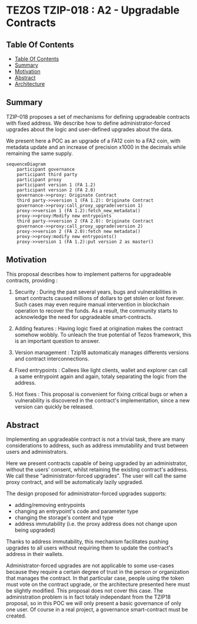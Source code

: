 # TEZOS TZIP-018 : A2 - Upgradable Contracts

## Table Of Contents

<!-- TOC -->

- [Table Of Contents](#table-of-contents)
- [Summary](#summary)
- [Motivation](#motivation)
- [Abstract](#abstract)
- [Architecture](#abstract)

<!-- /TOC -->

## Summary

TZIP-018 proposes a set of mechanisms for defining upgradeable contracts with fixed address. We describe how to define administrator-forced upgrades about the logic and user-defined upgrades about the data.

We present here a POC as an upgrade of a FA12 coin to a FA2 coin, with metadata update and an increase of precision x1000 in the decimals while remaining the same supply.

```mermaid
sequenceDiagram
    participant governance
    participant third party
    participant proxy
    participant version 1 (FA 1.2)
    participant version 2 (FA 2.0)
    governance->>proxy: Originate Contract
    third party->>version 1 (FA 1.2): Originate Contract
    governance->>proxy:call_proxy_upgrade(version 1)
    proxy->>version 1 (FA 1.2):fetch_new_metadata()
    proxy->>proxy:Modify new entrypoints
    third party->>version 2 (FA 2.0): Originate Contract
    governance->>proxy:call_proxy_upgrade(version 2)
    proxy->>version 2 (FA 2.0):fetch new metadata()
    proxy->>proxy:modify new entrypoints()
    proxy->>version 1 (FA 1.2):put version 2 as master()
```

## Motivation

This proposal describes how to implement patterns for upgradeable contracts, providing :

1. Security : During the past several years, bugs and vulnerabilities in smart contracts caused millions of dollars to get stolen or lost forever. Such cases may even require manual intervention in blockchain operation to recover the funds. As a result, the community starts to acknowledge the need for upgradeable smart-contracts.

2. Adding features : Having logic fixed at origination makes the contract somehow wobbly. To unleach the true potential of Tezos framework, this is an important question to answer.

3. Version management : Tzip18 automaticaly manages differents versions and contract interconnections.

4. Fixed entrypoints : Callees like light clients, wallet and explorer can call a same entrypoint again and again, totaly separating the logic from the address.

5. Hot fixes : This proposal is convenient for fixing critical bugs or when a vulnerability is discovered in the contract's implementation, since a new version can quickly be released.

## Abstract

Implementing an upgradeable contract is not a trivial task, there are many considerations to address, such as address immutability and trust between users and administrators.

Here we present contracts capable of being upgraded by an administrator, without the users' consent, whilst retaining the existing contract's address. We call these "administrator-forced upgrades". The user will call the same proxy contract, and will be automaticaly lazily upgraded.

The design proposed for administrator-forced upgrades supports:
* adding/removing entrypoints
* changing an entrypoint's code and parameter type
* changing the storage's content and type
* address immutability (i.e. the proxy address does not change upon being upgraded)

Thanks to address immutability, this mechanism facilitates pushing upgrades to all users without requiring them to update the contract's address in their wallets.

Administrator-forced upgrades are not applicable to some use-cases because they require a certain degree of trust in the person or organization that manages the contract. In that particular case, people using the token must vote on the contract upgrade, or the architecture presented here must be slightly modified. This proposal does not cover this case. The administration problem is in fact totaly independant from the TZIP18 proposal, so in this POC we will only present a basic governance of only one user. Of course in a real project, a governance smart-contract must be created.

